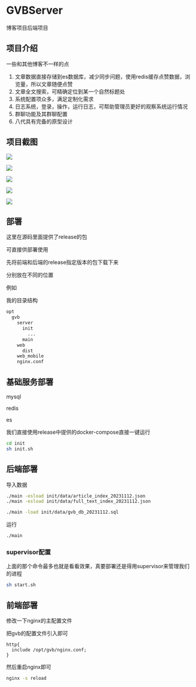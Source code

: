 # GVBServer 
博客项目后端项目


## 项目介绍
 
一些和其他博客不一样的点

1. 文章数据直接存储到es数据库，减少同步问题，使用redis缓存点赞数据，浏览量，所以文章随便点赞
2. 文章全文搜索，可精确定位到某一个自然标题处
3. 系统配置项众多，满足定制化需求
4. 日志系统，登录，操作，运行日志，可帮助管理员更好的观察系统运行情况
5. 群聊功能及其群聊配置
6. 八代具有完备的原型设计

## 项目截图

![](https://image.fengfengzhidao.com/pic/20231112144336.png)

![](https://image.fengfengzhidao.com/pic/20231112144425.png)

![](https://image.fengfengzhidao.com/pic/20231112144451.png)

![](https://image.fengfengzhidao.com/pic/20231112144510.png)

![](https://image.fengfengzhidao.com/pic/20231112144559.png)

## 部署


这里在源码里面提供了release的包

可直接供部署使用



先将前端和后端的release指定版本的包下载下来

分别放在不同的位置

例如

我的目录结构

```Bash
opt
  gvb
    server
      init
        ...
      main
    web
      dist
    web_mobile
    nginx.conf

```



## 基础服务部署

mysql

redis

es

我们直接使用release中提供的docker-compose直接一键运行

```Bash
cd init
sh init.sh
```





## 后端部署

导入数据

```Bash
./main -esload init/data/article_index_20231112.json
./main -esload init/data/full_text_index_20231112.json

./main -load init/data/gvb_db_20231112.sql
```



运行

```Bash
./main
```



### supervisor配置

上面的那个命令最多也就是看看效果，真要部署还是得用supervisor来管理我们的进程



```Bash
sh start.sh
```


## 前端部署



修改一下nginx的主配置文件

把gvb的配置文件引入即可

```nginx
http{
  include /opt/gvb/nginx.conf;
}
```


然后重启nginx即可

```Bash
nginx -s reload
```

